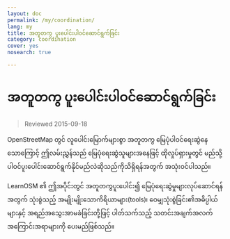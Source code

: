 ```yaml
---
layout: doc
permalink: /my/coordination/
lang: my
title: အတူတကွ ပူးပေါင်းပါဝင်ဆောင်ရွက်ခြင်း
category: coordination
cover: yes
nosearch: true

---
```


အတူတကွ ပူးပေါင်းပါဝင်ဆောင်ရွက်ခြင်း
============

> Reviewed 2015-09-18

OpenStreetMap တွင် လူပေါင်းမြောက်များစွာ အတူတကွ မြေပုံပါဝင်ရေးဆွဲနေသောကြောင့် ဤလမ်းညွှန်သည် မြေပုံရေးဆွဲသူများအနေဖြင့် ထိုလှုပ်ရှားမှုတွင် မည်သို့ပါဝင်ပူးပေါင်းဆောင်ရွက်နိုင်မည်လဲဆိုသည်ကိုသိရှိရန်အတွက် အသုံးဝင်ပါသည်။

LearnOSM ၏ ဤအပိုင်းတွင် အတူတကွပူးပေါင်း၍ မြေပုံရေးဆွဲမှုများလုပ်ဆောင်ရန်အတွက် သုံးစွဲသည့် အမျိုးမျိုးသောကိရိယာများ(tools)၊ ဝေမျှသုံးစွဲခြင်း၏အဓိပ္ပါယ်များနှင့် အရည်အသွေးအာမခံခြင်းတို့ဖြင့် ပါတ်သက်သည့် သတင်းအချက်အလက် အကြောင်းအရာများကို ပေးမည်ဖြစ်သည်။